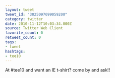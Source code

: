 ```yaml
---
layout: tweet
tweet_id: "3025097099059200"
category: twitter
date: 2010-11-12T10:03:34.000Z
source: Twitter Web Client
favorite_count: 0
retweet_count: 0
tags:
- tweet
hashtags:
- tee10
---
```


At #tee10 and want an IE t-shirt?  come by and ask!!

